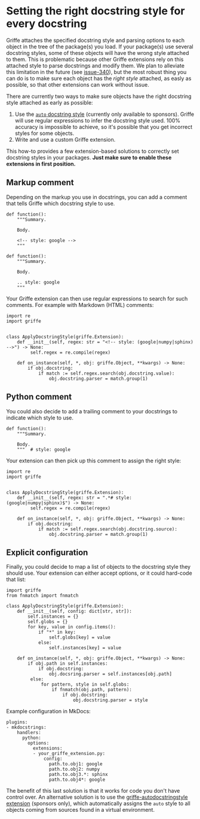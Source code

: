 # Setting the right docstring style for every docstring

Griffe attaches the specified docstring style and parsing options to each object in the tree of the package(s) you load. If your package(s) use several docstring styles, some of these objects will have the wrong style attached to them. This is problematic because other Griffe extensions rely on this attached style to parse docstrings and modify them. We plan to alleviate this limitation in the future (see [issue-340](https://github.com/mkdocstrings/griffe/issues/340)), but the most robust thing you can do is to make sure each object has the *right style* attached, as easly as possible, so that other extensions can work without issue.

There are currently two ways to make sure objects have the right docstring style attached as early as possible:

1. Use the [`auto` docstring style](https://mkdocstrings.github.io/griffe/reference/docstrings/#auto-style) (currently only available to sponsors). Griffe will use regular expressions to infer the docstring style used. 100% accuracy is impossible to achieve, so it's possible that you get incorrect styles for some objects.
1. Write and use a custom Griffe extension.

This how-to provides a few extension-based solutions to correctly set docstring styles in your packages. **Just make sure to enable these extensions in first position.**

## Markup comment

Depending on the markup you use in docstrings, you can add a comment that tells Griffe which docstring style to use.

```
def function():
    """Summary.

    Body.

    <!-- style: google -->
    """

```

```
def function():
    """Summary.

    Body.

    .. style: google
    """

```

Your Griffe extension can then use regular expressions to search for such comments. For example with Markdown (HTML) comments:

```
import re
import griffe


class ApplyDocstringStyle(griffe.Extension):
    def __init__(self, regex: str = "<!-- style: (google|numpy|sphinx) -->") -> None:
         self.regex = re.compile(regex)

    def on_instance(self, *, obj: griffe.Object, **kwargs) -> None:
        if obj.docstring:
            if match := self.regex.search(obj.docstring.value):
                obj.docstring.parser = match.group(1)

```

## Python comment

You could also decide to add a trailing comment to your docstrings to indicate which style to use.

```
def function():
    """Summary.

    Body.
    """  # style: google

```

Your extension can then pick up this comment to assign the right style:

```
import re
import griffe


class ApplyDocstringStyle(griffe.Extension):
    def __init__(self, regex: str = ".*# style: (google|numpy|sphinx)$") -> None:
         self.regex = re.compile(regex)

    def on_instance(self, *, obj: griffe.Object, **kwargs) -> None:
        if obj.docstring:
            if match := self.regex.search(obj.docstring.source):
                obj.docstring.parser = match.group(1)

```

## Explicit configuration

Finally, you could decide to map a list of objects to the docstring style they should use. Your extension can either accept options, or it could hard-code that list:

```
import griffe
from fnmatch import fnmatch

class ApplyDocstringStyle(griffe.Extension):
    def __init__(self, config: dict[str, str]):
        self.instances = {}
        self.globs = {}
        for key, value in config.items():
            if "*" in key:
                self.globs[key] = value
            else:
                self.instances[key] = value

    def on_instance(self, *, obj: griffe.Object, **kwargs) -> None:
        if obj.path in self.instances:
            if obj.docstring:
                obj.docsring.parser = self.instances[obj.path]
         else:
             for pattern, style in self.globs:
                 if fnmatch(obj.path, pattern):
                     if obj.docstring:
                         obj.docstring.parser = style

```

Example configuration in MkDocs:

```
plugins:
- mkdocstrings:
    handlers:
      python:
        options:
          extensions:
          - your_griffe_extension.py:
              config:                
                path.to.obj1: google
                path.to.obj2: numpy
                path.to.obj3.*: sphinx
                path.to.obj4*: google

```

The benefit of this last solution is that it works for code you don't have control over. An alternative solution is to use the [griffe-autodocstringstyle extension](https://mkdocstrings.github.io/griffe/extensions/official/autodocstringstyle/) (sponsors only), which automatically assigns the `auto` style to all objects coming from sources found in a virtual environment.
